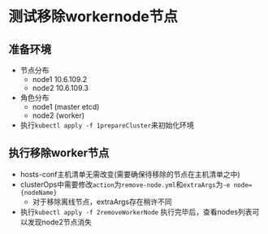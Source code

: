 # 测试移除workernode节点

## 准备环境

* 节点分布
    * node1 10.6.109.2
    * node2 10.6.109.3
* 角色分布
    * node1 (master etcd)
    * node2 (worker)
* 执行`kubectl apply -f 1prepareCluster`来初始化环境

## 执行移除worker节点

* hosts-conf主机清单无需改变(需要确保待移除的节点在主机清单之中)
* clusterOps中需要修改`action`为`remove-node.yml`和`extraArgs`为`-e node={nodeName}`
  * 对于移除离线节点，extraArgs存在稍许不同
* 执行`kubectl apply -f 2removeWorkerNode` 执行完毕后，查看nodes列表可以发现node2节点消失
